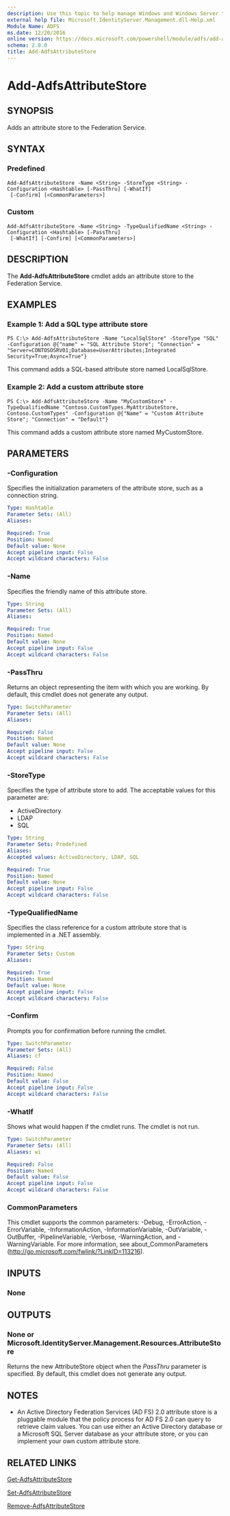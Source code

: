 ```yaml
---
description: Use this topic to help manage Windows and Windows Server technologies with Windows PowerShell.
external help file: Microsoft.IdentityServer.Management.dll-Help.xml
Module Name: ADFS
ms.date: 12/20/2016
online version: https://docs.microsoft.com/powershell/module/adfs/add-adfsattributestore?view=windowsserver2019-ps&wt.mc_id=ps-gethelp
schema: 2.0.0
title: Add-AdfsAttributeStore
---
```


# Add-AdfsAttributeStore

## SYNOPSIS
Adds an attribute store to the Federation Service.

## SYNTAX

### Predefined
```
Add-AdfsAttributeStore -Name <String> -StoreType <String> -Configuration <Hashtable> [-PassThru] [-WhatIf]
 [-Confirm] [<CommonParameters>]
```

### Custom
```
Add-AdfsAttributeStore -Name <String> -TypeQualifiedName <String> -Configuration <Hashtable> [-PassThru]
 [-WhatIf] [-Confirm] [<CommonParameters>]
```

## DESCRIPTION
The **Add-AdfsAttributeStore** cmdlet adds an attribute store to the Federation Service.

## EXAMPLES

### Example 1: Add a SQL type attribute store
```
PS C:\> Add-AdfsAttributeStore -Name "LocalSqlStore" -StoreType "SQL" -Configuration @{"name" = "SQL Attribute Store"; "Connection" = "Server=CONTOSOSRV01;Database=UserAttributes;Integrated Security=True;Async=True"}
```

This command adds a SQL-based attribute store named LocalSqlStore.

### Example 2: Add a custom attribute store
```
PS C:\> Add-AdfsAttributeStore -Name "MyCustomStore" -TypeQualifiedName "Contoso.CustomTypes.MyAttributeStore, Contoso.CustomTypes" -Configuration @{"Name" = "Custom Attribute Store"; "Connection" = "Default"}
```

This command adds a custom attribute store named MyCustomStore.

## PARAMETERS

### -Configuration
Specifies the initialization parameters of the attribute store, such as a connection string.

```yaml
Type: Hashtable
Parameter Sets: (All)
Aliases: 

Required: True
Position: Named
Default value: None
Accept pipeline input: False
Accept wildcard characters: False
```

### -Name
Specifies the friendly name of this attribute store.

```yaml
Type: String
Parameter Sets: (All)
Aliases: 

Required: True
Position: Named
Default value: None
Accept pipeline input: False
Accept wildcard characters: False
```

### -PassThru
Returns an object representing the item with which you are working.
By default, this cmdlet does not generate any output.

```yaml
Type: SwitchParameter
Parameter Sets: (All)
Aliases: 

Required: False
Position: Named
Default value: None
Accept pipeline input: False
Accept wildcard characters: False
```

### -StoreType
Specifies the type of attribute store to add.
The acceptable values for this parameter are:

- ActiveDirectory
- LDAP
- SQL

```yaml
Type: String
Parameter Sets: Predefined
Aliases: 
Accepted values: ActiveDirectory, LDAP, SQL

Required: True
Position: Named
Default value: None
Accept pipeline input: False
Accept wildcard characters: False
```

### -TypeQualifiedName
Specifies the class reference for a custom attribute store that is implemented in a .NET assembly.

```yaml
Type: String
Parameter Sets: Custom
Aliases: 

Required: True
Position: Named
Default value: None
Accept pipeline input: False
Accept wildcard characters: False
```

### -Confirm
Prompts you for confirmation before running the cmdlet.

```yaml
Type: SwitchParameter
Parameter Sets: (All)
Aliases: cf

Required: False
Position: Named
Default value: False
Accept pipeline input: False
Accept wildcard characters: False
```

### -WhatIf
Shows what would happen if the cmdlet runs.
The cmdlet is not run.

```yaml
Type: SwitchParameter
Parameter Sets: (All)
Aliases: wi

Required: False
Position: Named
Default value: False
Accept pipeline input: False
Accept wildcard characters: False
```

### CommonParameters
This cmdlet supports the common parameters: -Debug, -ErrorAction, -ErrorVariable, -InformationAction, -InformationVariable, -OutVariable, -OutBuffer, -PipelineVariable, -Verbose, -WarningAction, and -WarningVariable. For more information, see about_CommonParameters (http://go.microsoft.com/fwlink/?LinkID=113216).

## INPUTS

### None

## OUTPUTS

### None or Microsoft.IdentityServer.Management.Resources.AttributeStore

Returns the new AttributeStore object when the *PassThru* parameter is specified. By default, this cmdlet does not generate any output.

## NOTES
* An Active Directory Federation Services (AD FS) 2.0 attribute store is a pluggable module that the policy process for AD FS 2.0 can query to retrieve claim values. You can use either an Active Directory database or a Microsoft SQL Server database as your attribute store, or you can implement your own custom attribute store.

## RELATED LINKS

[Get-AdfsAttributeStore](./Get-AdfsAttributeStore.md)

[Set-AdfsAttributeStore](./Set-AdfsAttributeStore.md)

[Remove-AdfsAttributeStore](./Remove-AdfsAttributeStore.md)

